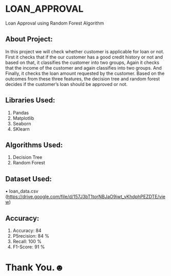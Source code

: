 # LOAN_APPROVAL
Loan Approval using Random Forest Algorithm

## About Project:
In this project we will check whether customer is applicable for loan or not. First it checks that if the our customer has a good credit history or not and based on that, it classifies the customer into two groups, Again it checks that the income of the customer and again classifies into two groups. And Finally, it checks the loan amount requested by the customer. Based on the outcomes from these three features, the decision tree and random forest decides if the customer’s loan should be approved or not.

## Libraries Used:
1. Pandas
2. Matplotlib
3. Seaborn
4. SKlearn

## Algorithms Used:
1. Decision Tree
2. Random Forest

## Dataset  Used:
• loan_data.csv (https://drive.google.com/file/d/157J3bT1torNBJaO9iwt_yKhdphPEZDTE/view)

## Accuracy:
1. Accuracy: 84 
2. P5recision: 84 %
3. Recall: 100 %
4. F1-Score: 91 %

# Thank You.☻
